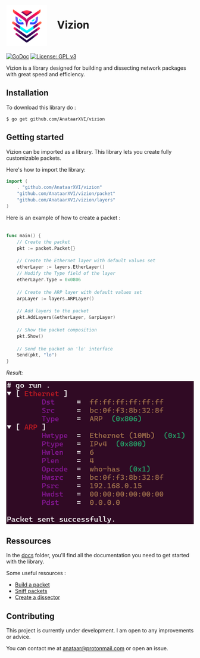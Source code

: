 # <img src="docs/vizion.png" width="110" valign="middle" alt="Vizion" /> &nbsp;&nbsp; Vizion

[![GoDoc](https://godoc.org/github.com/google/gopacket?status.svg)](https://godoc.org/github.com/AnataarXVI/vizion)
[![License: GPL v3](https://img.shields.io/badge/License-GPL%20v3-blue.svg)](LICENSE)

Vizion is a library designed for building and dissecting network packages with great speed and efficiency.

## Installation 

To download this library do :

```
$ go get github.com/AnataarXVI/vizion
```

## Getting started

Vizion can be imported as a library. This library lets you create fully customizable packets. 

Here's how to import the library:

```go
import (
    . "github.com/AnataarXVI/vizion"
    "github.com/AnataarXVI/vizion/packet"
    "github.com/AnataarXVI/vizion/layers"
)
```

Here is an example of how to create a packet :

```go

func main() { 
    // Create the packet
    pkt := packet.Packet{}

    // Create the Ethernet layer with default values set
    etherLayer := layers.EtherLayer()
    // Modify the Type field of the layer
    etherLayer.Type = 0x0806

    // Create the ARP layer with default values set 
    arpLayer := layers.ARPLayer()

    // Add layers to the packet
    pkt.AddLayers(&etherLayer, &arpLayer)

    // Show the packet composition
    pkt.Show()

    // Send the packet on 'lo' interface
    Send(pkt, "lo")
}

```

_Result:_

![](./docs/images/get_started.png)

## Ressources

In the [docs](./docs) folder, you'll find all the documentation you need to get started with the library.

Some useful resources :

- [Build a packet](./docs/Build_packet.md)
- [Sniff packets](./docs/Sniff_packet.md)
- [Create a dissector](./docs/Create_dissector.md)


## Contributing

This project is currently under development. I am open to any improvements or advice. 

You can contact me at anataar@protonmail.com or open an issue.